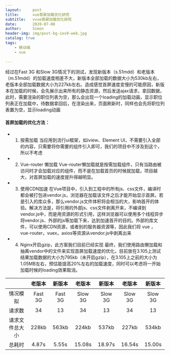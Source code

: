 ```yaml
---
layout:     post
title:      vue首屏加载优化研究
subtitle:   vvue首屏加载优化研究
date:       2020-07-08
author:     Simon
header-img: img/post-bg-ios9-web.jpg
catalog: true
tags:
    - 移动端
    - vue
 
---
```


经过在Fast 3G 和Slow 3G情况下的测试，发现新版本（s.51mdd）和老版本（m.51mdd）的加载速度相差不大，新版本全部加载的数据大小为530kb左右，老版本全部加载数据大小为227kb左右。造成感觉首屏速度变慢的可能原因，新版本在加载的时候，会先展示出来所有的静态资源，然后发送ajax请求，拿回数据，此时，需要渲染的职位列表为空，那么会出现一个loading的加载动画，显示职位列表正在加载中，待数据拿回后，在渲染出来，页面刷新时，同样也会先将职位列表置为空，显示loading动画

#### 首屏加载的优化方法：
- 1.	按需加载
当应用到流行ui框架，如iview、Element  UI，不需要引入全部的内容，只需要将你需要的组件引入即可，我们的项目中不涉及到这个，所以不考虑
- 2.	Vue-router 懒加载
Vue-router懒加载就是按需加载组件，只有当路由被访问时才会加载对应的组件，而不是在加载首页的时候就加载，项目越大，对首屏加载的速度提升得越明显。
- 3.	使用CDN加速
在Vue项目中，引入到工程中的所有js、css文件，编译时都会被打包进vendor.js，浏览器在加载该文件之后才能开始显示首屏。若是引入的库众多，那么vendor.js文件体积将会相当的大，影响首开的体验。解决方法是，将引用的外部js、css文件剥离开来，不编译到vendor.js中，而是用资源的形式引用，这样浏览器可以使用多个线程异步将vendor.js、外部的js等加载下来，达到加速首开的目的。外部的库文件，可以使用CDN资源，或者别的服务器资源等，因此我们将 vue ， vue-router，vuex，axios等资源从vendor.js中剥离出来
- 4.	Nginx开启gzip，此方案我们目前已经实现
最终，我们使用路由懒加载和抽离vendor中的文件来实现首屏加载速度的优化，目前放在3.105上测试结果加载数据的大小为795kb（未开启gzip），在3.105上之前的大小为1.05MB左右，预估能提高20%左右的加载速度，同时可以考虑将一开始加载时候的loading效果取消。


|	|老版本|	新版本	|老版本|	新版本|	老版本|	新版本|
| :----: |:----: |:----: |:----: |:----: |:----: |:----: |
|情况模拟|	Fast 3G|	Fast 3G|		Slow 3G	|		Slow 3G	|		Slow 3G|	Slow 3G	|
|请求数	|34|	13|	34|	13|	34|	13|
|请求文件总大小	|228kb	|563kb|	224kb|	537kb|	227kb|	534kb|
|总耗时|	4.87s|	5.55s|	15.08s|	18.97s|	16.54s|	15.00s|
